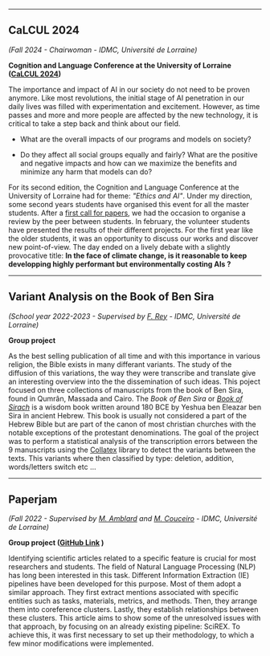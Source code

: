 ----

## CaLCUL 2024

*(Fall 2024 - Chairwoman - IDMC, Université de Lorraine)*

**Cognition and Language Conference at the University of Lorraine ([CaLCUL 2024](https://idmc.univ-lorraine.fr/calcul-2024-first-call-of-paper-ethics-and-ai/))**

The importance and impact of AI in our society do not need to be proven anymore. Like most revolutions, the initial stage of AI penetration in our daily lives was filled with experimentation and excitement. However, as time passes and more and more people are affected by the new technology, it is critical to take a step back and think about our field.

* What are the overall impacts of our programs and models on society?

* Do they affect all social groups equally and fairly? What are the positive and negative impacts and how can we maximize the benefits and minimize any harm that models can do? 

For its second edition, the Cognition and Language Conference at the University of Lorraine had for theme: *"Ethics and AI"*. Under my direction, some second years students have organised this event for all the master students. After a [first call for papers](calcul2024.pdf), we had the occasion to organise a review by the peer between students. In february, the volunteer students have presented the results of their different projects. For the first year like the older students, it was an opportunity to discuss our works and discover new point-of-view. The day ended on a lively debate with a slightly provocative title: **In the face of climate change, is it reasonable to keep developping highly performant but environmentally costing AIs ?**

----

## Variant Analysis on the Book of Ben Sira

*(School year 2022-2023 - Supervised by [F. Rey](https://ecritures.univ-lorraine.fr/membres/titulaires/rey-f) - IDMC, Université de Lorraine)*

**Group project**

As the best selling publication of all time and with this importance in various religion, the Bible exists in many differant variants. The study of the diffusion of this variations, the way they were transcribe and translate give an interesting overview into the the dissemination of such ideas. This poject focused on three collections of manuscripts from the book of Ben Sira, found in Qumrân, Massada and Cairo. The *Book of Ben Sira* or *[Book of Sirach](https://en.wikipedia.org/wiki/Book_of_Sirach)* is a wisdom book written around 180 BCE by Yeshua ben Eleazar ben Sira in ancient Hebrew. This book is usually not considered a part of the Hebrew Bible but are part of the canon of most christian churches with the notable exceptions of the protestant denominations. The goal of the project was to perform a statistical analysis of the transcription errors between the 9 manuscripts using the [Collatex](https://pypi.org/project/collatex/) library to detect the variants between the texts. This variants where then classified by type: deletion, addition, words/letters switch etc ...

----

## Paperjam
*(Fall 2022 - Supervised by [M. Amblard](https://members.loria.fr/MAmblard/) and [M. Couceiro](https://members.loria.fr/mcouceiro/) - IDMC, Université de Lorraine)*

**Group project ([GitHub Link](https://github.com/PierreEpron/paperjam-lab) )**

Identifying scientific articles related to a specific feature is crucial for most researchers and students. The field of Natural Language Processing (NLP) has long been interested in this task. Different Information Extraction (IE) pipelines have been developed for this purpose. Most of them adopt a similar approach. They first extract mentions associated with specific entities such as tasks, materials, metrics, and methods. Then, they arrange them into coreference clusters. Lastly, they establish relationships between these clusters. This article aims to show some of the unresolved issues with that approach, by focusing on an already existing pipeline: SciREX. To achieve this, it was first necessary to set up their methodology, to which a few minor modifications were implemented.